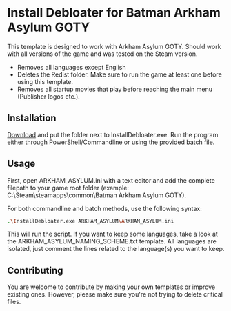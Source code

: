 # Install Debloater for Batman Arkham Asylum GOTY

This template is designed to work with Arkham Asylum GOTY. Should work with all versions of the game and was tested on the Steam version. 
- Removes all languages except English
- Deletes the Redist folder. Make sure to run the game at least one before using this template.
- Removes all startup movies that play before reaching the main menu (Publisher logos etc.).

## Installation

[Download](https://github.com/neatodev/InstallDebloater/blob/main/templates/ARKHAM_ASYLUM/ARKHAM_ASYLUM.zip) and put the folder next to InstallDebloater.exe. Run the program either through PowerShell/Commandline or using the provided batch file.

## Usage

First, open ARKHAM_ASYLUM.ini with a text editor and add the complete filepath to your game root folder (example: C:\Steam\steamapps\common\Batman Arkham Asylum GOTY).

For both commandline and batch methods, use the following syntax:

```bash
.\InstallDebloater.exe ARKHAM_ASYLUM\ARKHAM_ASYLUM.ini
```
This will run the script.
If you want to keep some languages, take a look at the ARKHAM_ASYLUM_NAMING_SCHEME.txt template. All languages are isolated, just comment the lines related to the language(s) you want to keep. 

## Contributing
You are welcome to contribute by making your own templates or improve existing ones. However, please make sure you're not trying to delete critical files. 